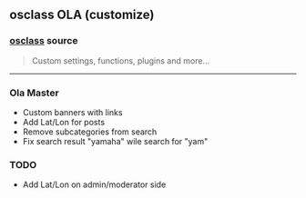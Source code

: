 ## osclass OLA (customize)
### [osclass](https://osclass.org) source
> Custom settings, functions, plugins and more...

---

### Ola Master

- Custom banners with links  
- Add Lat/Lon for posts  
- Remove subcategories from search  
- Fix search result "yamaha" wile search for "yam"

### TODO
- Add Lat/Lon on admin/moderator side

